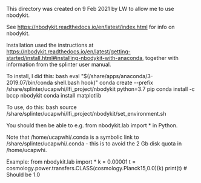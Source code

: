 This directory was created on 9 Feb 2021 by LW to allow me to use nbodykit.

See https://nbodykit.readthedocs.io/en/latest/index.html for info on nbodykit.

Installation used the instructions at https://nbodykit.readthedocs.io/en/latest/getting-started/install.html#installing-nbodykit-with-anaconda, together with information from the splinter user manual.

To install, I did this:
bash
eval "$(/share/apps/anaconda/3-2019.07/bin/conda shell.bash hook)"
conda create --prefix /share/splinter/ucapwhi/lfi_project/nbodykit python=3.7 pip
conda install -c bccp nbodykit
conda install matplotlib

To use, do this:
bash
source /share/splinter/ucapwhi/lfi_project/nbodykit/set_environment.sh

You should then be able to e.g.
from nbodykit.lab import *
in Python.

Note that /home/ucapwhi/.conda is a symbolic link to /share/splinter/ucapwhi/.conda - this is to avoid the 2 Gb disk quota in /home/ucapwhi.

Example:
from nbodykit.lab import *
k = 0.00001
t = cosmology.power.transfers.CLASS(cosmology.Planck15,0.0)(k)
print(t) # Should be 1.0

